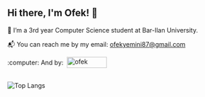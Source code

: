## Hi there, I'm Ofek! 👋

:open_book: I’m a 3rd year Computer Science student at Bar-Ilan University. 

:mailbox_with_mail: You can reach me by my email: [ofekyemini87@gmail.com](mailto:ofekyemini87@gmail.com?subject=[GitHub]%20Source%20Han%20Sans)  

<div style="display: flex; align-items: center;">
        :computer: And by: &nbsp;
       <a href="www.linkedin.com/in/ofek-yemini-91792b254" target="_blank">
                <img src="https://img.shields.io/badge/LinkedIn-0077B5?style=for-the-badge&logo=linkedin&logoColor=white" alt="ofek" height="25" width="90"/>
        </a>
</div><br>

![Top Langs](https://github-readme-stats.vercel.app/api/top-langs/?username=ofekyem&layout=compact)
